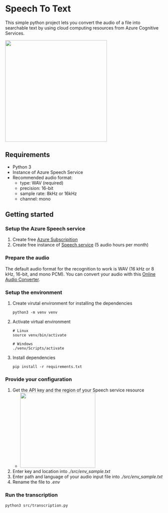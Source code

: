 # Speech To Text

This simple python project lets you convert the audio of a file into searchable text by using cloud computing resources from Azure Cognitive Services.

<img src=https://user-images.githubusercontent.com/52599177/130236381-51f8305e-6962-4c6a-9d2f-798868f4e61b.png width="325">

## Requirements
- Python 3
- Instance of Azure Speech Service
- Recommended audio format:  
    - type: WAV (required)
    - precision: 16-bit
    - sample rate: 8kHz or 16kHz
    - channel: mono

## Getting started

### Setup the Azure Speech service

1. Create free [Azure Subscripition](https://azure.microsoft.com/de-de/free/cognitive-services/)
2. Create free instance of [Speech service](https://ms.portal.azure.com/#create/Microsoft.CognitiveServicesSpeechServices) (5 audio hours per month) 

### Prepare the audio

The default audio format for the recognition to work is WAV (16 kHz or 8 kHz, 16-bit, and mono PCM). You can convert your audio
with this [Online Audio Converter](https://online-audio-converter.com/).

### Setup the environment

1. Create virutal environment for installing the dependencies
    ```shell
    python3 -m venv venv
    ```

2. Activate virtual environment
    ```shell
    # Linux
    source venv/bin/activate

    # Windows
    ./venv/Scripts/activate
    ```

3. Install dependencies
    ```shell
    pip install -r requirements.txt
    ```

### Provide your configuration

1. Get the API key and the region of your Speech service resource
    - <img src=https://user-images.githubusercontent.com/52599177/172724399-13edeae6-7a34-4327-b9b5-2acb538b83c7.png width=240>
3. Enter key and location into *./src/env_sample.txt*
4. Enter path and language of your audio input file into *./src/env_sample.txt*
5. Rename the file to *.env*

### Run the transcription
```shell
python3 src/transcription.py
```
